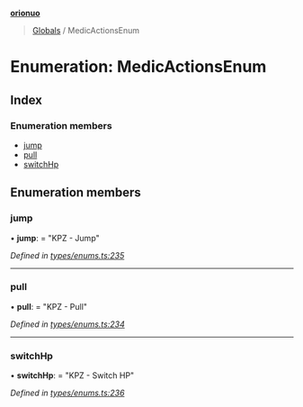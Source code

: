 **[orionuo](../README.md)**

> [Globals](../globals.md) / MedicActionsEnum

# Enumeration: MedicActionsEnum

## Index

### Enumeration members

* [jump](medicactionsenum.md#jump)
* [pull](medicactionsenum.md#pull)
* [switchHp](medicactionsenum.md#switchhp)

## Enumeration members

### jump

•  **jump**:  = "KPZ - Jump"

*Defined in [types/enums.ts:235](https://github.com/msviha/orionuo/blob/8a6e7bf/src/types/enums.ts#L235)*

___

### pull

•  **pull**:  = "KPZ - Pull"

*Defined in [types/enums.ts:234](https://github.com/msviha/orionuo/blob/8a6e7bf/src/types/enums.ts#L234)*

___

### switchHp

•  **switchHp**:  = "KPZ - Switch HP"

*Defined in [types/enums.ts:236](https://github.com/msviha/orionuo/blob/8a6e7bf/src/types/enums.ts#L236)*
